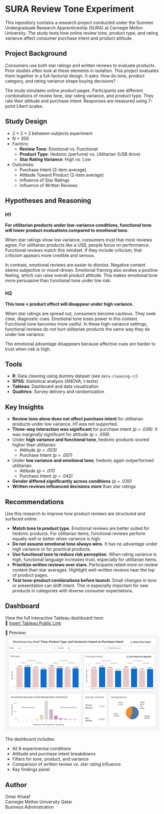 # SURA Review Tone Experiment

This repository contains a research project conducted under the Summer Undergraduate Research Apprenticeship (SURA) at Carnegie Mellon University. The study tests how online review tone, product type, and rating variance affect consumer purchase intent and product attitude.

## Project Background

Consumers use both star ratings and written reviews to evaluate products. Prior studies often look at these elements in isolation. This project evaluates them together in a full-factorial design. It asks: How do tone, product category, and rating variance shape buying decisions?

The study simulates online product pages. Participants see different combinations of review tone, star rating variance, and product type. They rate their attitude and purchase intent. Responses are measured using 7-point Likert scales.

## Study Design

- 2 × 2 × 2 between-subjects experiment
- N = 359
- Factors:
  - **Review Tone**: Emotional vs. Functional
  - **Product Type**: Hedonic (perfume) vs. Utilitarian (USB drive)
  - **Star Rating Variance**: High vs. Low
- Outcomes:
  - Purchase Intent (2-item average)
  - Attitude Toward Product (2-item average)
  - Influence of Star Ratings
  - Influence of Written Reviews

## Hypotheses and Reasoning

### H1

**For utilitarian products under low-variance conditions, functional tone will lower product evaluations compared to emotional tone.**

When star ratings show low variance, consumers trust that most reviews agree. For utilitarian products like a USB, people focus on performance. Functional reviews match this mindset. If they include criticism, that criticism appears more credible and serious.

In contrast, emotional reviews are easier to dismiss. Negative content seems subjective or mood-driven. Emotional framing also evokes a positive feeling, which can raise overall product attitude. This makes emotional tone more persuasive than functional tone under low risk.

### H2

**This tone × product effect will disappear under high variance.**

When star ratings are spread out, consumers become cautious. They seek clear, diagnostic cues. Emotional tone loses power in this context. Functional tone becomes more useful. In these high-variance settings, functional reviews do not hurt utilitarian products the same way they do under low variance.

The emotional advantage disappears because affective cues are harder to trust when risk is high.

## Tools

- **R**: Data cleaning using dummy dataset (see `data-cleaning-r/`)
- **SPSS**: Statistical analysis (ANOVA, t-tests)
- **Tableau**: Dashboard and data visualization
- **Qualtrics**: Survey delivery and randomization


## Key Insights

- **Review tone alone does not affect purchase intent** for utilitarian products under low variance. H1 was not supported.
- **Three-way interaction was significant** for purchase intent *(p = .039)*. It was marginally significant for attitude *(p = .059)*.
- Under **high variance and functional tone**, hedonic products scored higher than utilitarian:
  - Attitude *(p = .003)*
  - Purchase Intent *(p = .007)*
- Under **low variance and emotional tone**, hedonic again outperformed utilitarian:
  - Attitude *(p = .011)*
  - Purchase Intent *(p = .042)*
- **Gender differed significantly across conditions** *(p = .030)*
- **Written reviews influenced decisions more** than star ratings

## Recommendations

Use this research to improve how product reviews are structured and surfaced online.

- **Match tone to product type**. Emotional reviews are better suited for hedonic products. For utilitarian items, functional reviews perform equally well or better when variance is high.
- **Do not assume emotional tone always wins**. It has no advantage under high variance or for practical products.
- **Use functional tone to reduce risk perception**. When rating variance is high, functional language increases trust, especially for utilitarian items.
- **Prioritize written reviews over stars**. Participants relied more on review content than star averages. Highlight well-written reviews near the top of product pages.
- **Test tone-product combinations before launch**. Small changes in tone or presentation can shift intent. This is especially important for new products in categories with diverse consumer expectations.

## Dashboard

View the full interactive Tableau dashboard here:  
🔗 [Insert Tableau Public Link](https://public.tableau.com/your-dashboard-link)

📸 Preview:  
![Dashboard Screenshot](dashboard/dashboard_overview.png)

The dashboard includes:
- All 8 experimental conditions
- Attitude and purchase intent breakdowns
- Filters for tone, product, and variance
- Comparison of written review vs. star rating influence
- Key findings panel

## Author

Omar Khalaf  
Carnegie Mellon University Qatar  
Business Administration




